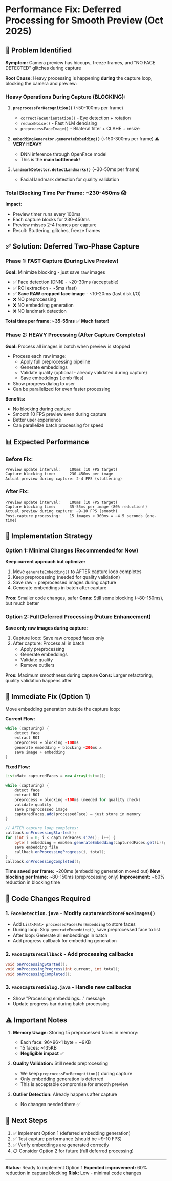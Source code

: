 # Performance Fix: Deferred Processing for Smooth Preview (Oct 2025)

## 🔴 Problem Identified

**Symptom:** Camera preview has hiccups, freeze frames, and "NO FACE DETECTED" glitches during capture

**Root Cause:** Heavy processing is happening **during** the capture loop, blocking the camera and preview:

### Heavy Operations During Capture (BLOCKING):
1. **`preprocessForRecognition()`** (~50-100ms per frame)
   - `correctFaceOrientation()` - Eye detection + rotation
   - `reduceNoise()` - Fast NLM denoising
   - `preprocessFaceImage()` - Bilateral filter + CLAHE + resize

2. **`embeddingGenerator.generateEmbedding()`** (~150-300ms per frame) ⚠️ **VERY HEAVY**
   - DNN inference through OpenFace model
   - This is the **main bottleneck**!

3. **`landmarkDetector.detectLandmarks()`** (~30-50ms per frame)
   - Facial landmark detection for quality validation

### Total Blocking Time Per Frame: **~230-450ms** 😱

**Impact:**
- Preview timer runs every 100ms
- Each capture blocks for 230-450ms
- Preview misses 2-4 frames per capture
- Result: Stuttering, glitches, freeze frames

## ✅ Solution: Deferred Two-Phase Capture

### Phase 1: FAST Capture (During Live Preview)
**Goal:** Minimize blocking - just save raw images
- ✅ Face detection (DNN) - ~20-30ms (acceptable)
- ✅ ROI extraction - ~5ms (fast)
- ✅ **Save RAW cropped face image** - ~10-20ms (fast disk I/O)
- ❌ NO preprocessing
- ❌ NO embedding generation
- ❌ NO landmark detection

**Total time per frame: ~35-55ms** ✅ **Much faster!**

### Phase 2: HEAVY Processing (After Capture Completes)
**Goal:** Process all images in batch when preview is stopped
- Process each raw image:
  - Apply full preprocessing pipeline
  - Generate embeddings
  - Validate quality (optional - already validated during capture)
  - Save embeddings (.emb files)
- Show progress dialog to user
- Can be parallelized for even faster processing

**Benefits:**
- No blocking during capture
- Smooth 10 FPS preview even during capture
- Better user experience
- Can parallelize batch processing for speed

## 📊 Expected Performance

### Before Fix:
```
Preview update interval:    100ms (10 FPS target)
Capture blocking time:      230-450ms per image
Actual preview during capture: 2-4 FPS (stuttering)
```

### After Fix:
```
Preview update interval:    100ms (10 FPS target)
Capture blocking time:      35-55ms per image (80% reduction!)
Actual preview during capture: ~9-10 FPS (smooth)
Post-capture processing:    15 images × 300ms = ~4.5 seconds (one-time)
```

## 🔧 Implementation Strategy

### Option 1: Minimal Changes (Recommended for Now)
**Keep current approach but optimize:**
1. Move `generateEmbedding()` to AFTER capture loop completes
2. Keep preprocessing (needed for quality validation)
3. Save raw + preprocessed images during capture
4. Generate embeddings in batch after capture

**Pros:** Smaller code changes, safer
**Cons:** Still some blocking (~80-150ms), but much better

### Option 2: Full Deferred Processing (Future Enhancement)
**Save only raw images during capture:**
1. Capture loop: Save raw cropped faces only
2. After capture: Process all in batch
   - Apply preprocessing
   - Generate embeddings
   - Validate quality
   - Remove outliers

**Pros:** Maximum smoothness during capture
**Cons:** Larger refactoring, quality validation happens after

## 🎯 Immediate Fix (Option 1)

Move embedding generation outside the capture loop:

**Current Flow:**
```java
while (capturing) {
    detect face
    extract ROI
    preprocess ← blocking ~100ms
    generate embedding ← blocking ~200ms ⚠️
    save image + embedding
}
```

**Fixed Flow:**
```java
List<Mat> capturedFaces = new ArrayList<>();

while (capturing) {
    detect face
    extract ROI
    preprocess ← blocking ~100ms (needed for quality check)
    validate quality
    save preprocessed image
    capturedFaces.add(processedFace) ← just store in memory
}

// AFTER capture loop completes:
callback.onProcessingStarted();
for (int i = 0; i < capturedFaces.size(); i++) {
    byte[] embedding = embGen.generateEmbedding(capturedFaces.get(i)); ← no blocking!
    save embedding file
    callback.onProcessingProgress(i, total);
}
callback.onProcessingCompleted();
```

**Time saved per frame:** ~200ms (embedding generation moved out)
**New blocking per frame:** ~80-150ms (preprocessing only)
**Improvement:** ~60% reduction in blocking time

## 📝 Code Changes Required

### 1. `FaceDetection.java` - Modify `captureAndStoreFaceImages()`
- Add `List<Mat> processedFacesForEmbedding` to store faces
- During loop: Skip `generateEmbedding()`, save preprocessed face to list
- After loop: Generate all embeddings in batch
- Add progress callback for embedding generation

### 2. `FaceCaptureCallback` - Add processing callbacks
```java
void onProcessingStarted();
void onProcessingProgress(int current, int total);
void onProcessingCompleted();
```

### 3. `FaceCaptureDialog.java` - Handle new callbacks
- Show "Processing embeddings..." message
- Update progress bar during batch processing

## ⚠️ Important Notes

1. **Memory Usage:** Storing 15 preprocessed faces in memory:
   - Each face: 96×96×1 byte = ~9KB
   - 15 faces: ~135KB
   - **Negligible impact** ✅

2. **Quality Validation:** Still needs preprocessing
   - We keep `preprocessForRecognition()` during capture
   - Only embedding generation is deferred
   - This is acceptable compromise for smooth preview

3. **Outlier Detection:** Already happens after capture
   - No changes needed there ✅

## 🚀 Next Steps

1. ✅ Implement Option 1 (deferred embedding generation)
2. ✅ Test capture performance (should be ~9-10 FPS)
3. ✅ Verify embeddings are generated correctly
4. 📋 Consider Option 2 for future (full deferred processing)

---

**Status:** Ready to implement Option 1
**Expected improvement:** 60% reduction in capture blocking
**Risk:** Low - minimal code changes
